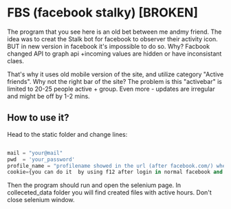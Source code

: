 # FBS (facebook stalky) [BROKEN]
The program that you see here is an old bet between me andmy friend.
The idea was to creat the Stalk bot for facebook to observer their activity icon. BUT in new version in facebook it's impossible to do so. Why? 
Facbook changed API to graph api +incoming values are hidden or have inconsistant claes.

That's why it uses old mobile version of the site, and utilize category "Active friends". Why not the right bar of the site? The problem is this "activebar" is limited to 20-25 people active + group. Even more - updates are irregular and might be off by 1-2 mins. 

## How to use it?
Head to the static folder and change lines:

```python

mail = "your@mail"
pwd  = 'your_password'
profile_name = "profilename showed in the url (after facebook.com/) when you are on your profile page"
cookie={you can do it  by using f12 after login in normal facebook and copy it here}

```

Then the program should run and open the selenium page. In colleceted_data folder you will find created files with active hours.
Don't close selenium window.
